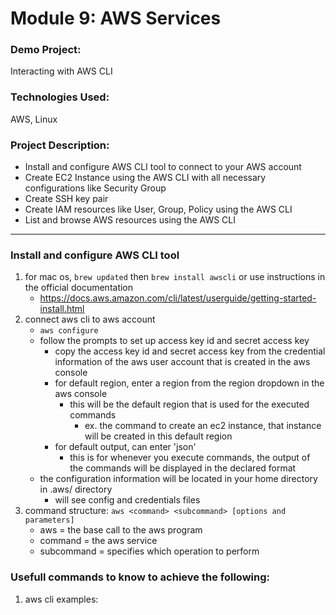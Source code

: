 # Module 9: AWS Services

### Demo Project:
Interacting with AWS CLI

### Technologies Used:
AWS, Linux

### Project Description:
- Install and configure AWS CLI tool to connect to your AWS account
- Create EC2 Instance using the AWS CLI with all necessary configurations like Security Group
- Create SSH key pair
- Create IAM resources like User, Group, Policy using the AWS CLI
- List and browse AWS resources using the AWS CLI
---
### Install and configure AWS CLI tool
1. for mac os, `brew updated` then `brew install awscli` or use instructions in the official documentation
    - https://docs.aws.amazon.com/cli/latest/userguide/getting-started-install.html
2. connect aws cli to aws account
    - `aws configure`
    - follow the prompts to set up access key id and secret access key
        - copy the access key id and secret access key from the credential information of the aws user account that is created in the aws console
        - for default region, enter a region from the region dropdown in the aws console
            - this will be the default region that is used for the executed commands
                - ex. the command to create an ec2 instance, that instance will be created in this default region
        - for default output, can enter 'json' 
            - this is for whenever you execute commands, the output of the commands will be displayed in the declared format
    - the configuration information will be located in your home directory in .aws/ directory
        - will see config and credentials files
3. command structure: `aws <command> <subcommand> [options and parameters]`
    - aws = the base call to the aws program
    - command = the aws service
    - subcommand = specifies which operation to perform

### Usefull commands to know to achieve the following:
1. aws cli examples: 